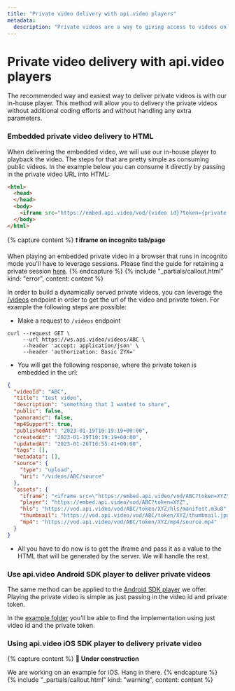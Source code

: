 ```yaml
---
title: "Private video delivery with api.video players"
metadata: 
  description: "Private videos are a way to giving access to videos only to certain users and making sure that privacy concerns are covered. This section will provide a detailed explanation on how you can deliver private videos with api.video's player."
---
```


Private video delivery with api.video players
=============================================

The recommended way and easiest way to deliver private videos is with our in-house player. This method will allow you to delivery the private videos without additional coding efforts and without handling any extra parameters.

### Embedded private video delivery to HTML

When delivering the embedded video, we will use our in-house player to playback the video. The steps for that are pretty simple as consuming public videos. In the example below you can consume it directly by passing in the private video URL into HTML:
```html
<html>
  <head>
  </head>
  <body>
    <iframe src="https://embed.api.video/vod/{video id}?token={private token}" width="30%" height="30%" frameborder="0" scrolling="no" allowfullscreen="true"></iframe>
  </body>
</html>
```


{% capture content %}
**❗ iframe on incognito tab/page**

When playing an embedded private video in a browser that runs in incognito mode you'll have to leverage sessions.
Please find the guide for retaining a private session [here](/delivery-analytics/private-videos-with-custom-players-session-retention).
{% endcapture %}
{% include "_partials/callout.html" kind: "error", content: content %}

In order to build a dynamically served private videos, you can leverage the [/videos](/reference/api/Videos#retrieve-a-video-object) endpoint in order to get the url of the video and private token. For example the following steps are possible:

* Make a request to `/videos` endpoint
```curl
curl --request GET \
     --url https://ws.api.video/videos/ABC \
     --header 'accept: application/json' \
     --header 'authorization: Basic ZYX='
```

* You will get the following response, where the private token is embedded in the url:
```json
{
  "videoId": "ABC",
  "title": "test video",
  "description": "something that I wanted to share",
  "public": false,
  "panoramic": false,
  "mp4Support": true,
  "publishedAt": "2023-01-19T10:19:19+00:00",
  "createdAt": "2023-01-19T10:19:19+00:00",
  "updatedAt": "2023-01-26T16:55:41+00:00",
  "tags": [],
  "metadata": [],
  "source": {
    "type": "upload",
    "uri": "/videos/ABC/source"
  },
  "assets": {
    "iframe": "<iframe src=\"https://embed.api.video/vod/ABC?token=XYZ\" width=\"100%\" height=\"100%\" frameborder=\"0\" scrolling=\"no\" allowfullscreen=\"true\"></iframe>",
    "player": "https://embed.api.video/vod/ABC?token=XYZ",
    "hls": "https://vod.api.video/vod/ABC/token/XYZ/hls/manifest.m3u8",
    "thumbnail": "https://vod.api.video/vod/ABC/token/XYZ/thumbnail.jpg",
    "mp4": "https://vod.api.video/vod/ABC/token/XYZ/mp4/source.mp4"
  }
}
```

* All you have to do now is to get the iframe and pass it as a value to the HTML that will be generated by the server. We will handle the rest.

### Use api.video Android SDK player to deliver private videos

The same method can be applied to the [Android SDK player](https://github.com/apivideo/api.video-android-player) we offer. Playing the private video is simple as just passing in the video id and private token.

In the [example folder](https://github.com/apivideo/api.video-android-player/tree/main/example) you'll be able to find the implementation using just video id and the private token. 

### Using api.video iOS SDK player to delivery private video
{% capture content %}
**🚧 Under construction**

We are working on an example for iOS. Hang in there.
{% endcapture %}
{% include "_partials/callout.html" kind: "warning", content: content %}
